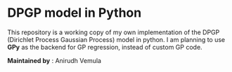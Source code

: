# DPGP model in Python

This repository is a working copy of my own implementation of the DPGP (Dirichlet Process Gaussian Process) model in python. I am planning to use **GPy** as the backend for GP regression, instead of custom GP code.


**Maintained by** : Anirudh Vemula

